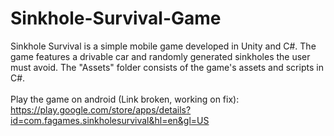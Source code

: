 # Sinkhole-Survival-Game
Sinkhole Survival is a simple mobile game developed in Unity and C#. The game features a drivable car and randomly generated sinkholes the user must avoid.
The "Assets" folder consists of the game's assets and scripts in C#.
<br> <br> Play the game on android (Link broken, working on fix): https://play.google.com/store/apps/details?id=com.fagames.sinkholesurvival&hl=en&gl=US
